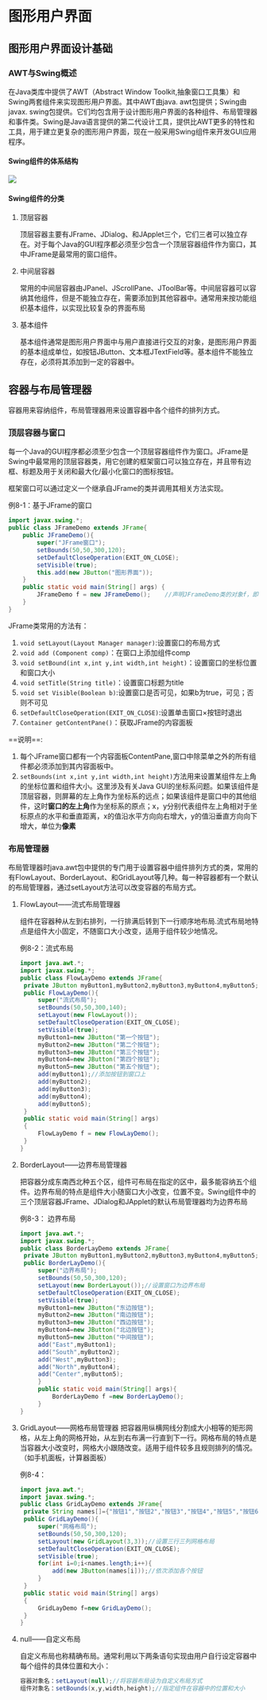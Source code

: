 # 图形用户界面

## 图形用户界面设计基础

### AWT与Swing概述

在Java类库中提供了AWT（Abstract Window Toolkit,抽象窗口工具集）和Swing两套组件来实现图形用户界面。其中AWT由java. awt包提供；Swing由javax. swing包提供。它们均包含用于设计图形用户界面的各种组件、布局管理器和事件类。Swing是Java语言提供的第二代设计工具，提供比AWT更多的特性和工具，用于建立更复杂的图形用户界面，现在一般采用Swing组件来开发GUI应用程序。

#### Swing组件的体系结构

![](D:\桌面\Java\Java\第八章——图形用户界面\Swing组件的体系结构.jpg)

#### Swing组件的分类

1. 顶层容器

   顶层容器主要有JFrame、JDialog、和JApplet三个，它们三者可以独立存在。对于每个Java的GUI程序都必须至少包含一个顶层容器组件作为窗口，其中JFrame是最常用的窗口组件。

2. 中间层容器

   常用的中间层容器由JPanel、JScrollPane、JToolBar等。中间层容器可以容纳其他组件，但是不能独立存在，需要添加到其他容器中。通常用来按功能组织基本组件，以实现比较复杂的界面布局

3. 基本组件

   基本组件通常是图形用户界面中与用户直接进行交互的对象，是图形用户界面的基本组成单位，如按钮JButton、文本框JTextField等。基本组件不能独立存在，必须将其添加到一定的容器中。


## 容器与布局管理器

容器用来容纳组件，布局管理器用来设置容器中各个组件的排列方式。

### 顶层容器与窗口

每一个Java的GUI程序都必须至少包含一个顶层容器组件作为窗口。JFrame是Swing中最常用的顶层容器类，用它创建的框架窗口可以独立存在，并且带有边框、标题及用于关闭和最大化/最小化窗口的图标按钮。

框架窗口可以通过定义一个继承自JFrame的类并调用其相关方法实现。

例8-1：基于JFrame的窗口

```java
import javax.swing.*;
public class JFrameDemo extends JFrame{
    public JFrameDemo(){
        super("JFrame窗口");
        setBounds(50,50,300,120);
        setDefaultCloseOperation(EXIT_ON_CLOSE);
        setVisible(true);
        this.add(new JButton("图形界面"));
    }
    public static void main(String[] args) {
        JFrameDemo f = new JFrameDemo();    //声明JFrameDemo类的对象f，即框架窗口
    }
}
```

JFrame类常用的方法有：

1. `void setLayout(Layout Manager manager)`:设置窗口的布局方式
2. `void add (Component comp)`：在窗口上添加组件comp
3. `void setBound(int x,int y,int width,int height)`：设置窗口的坐标位置和窗口大小
4. `void setTitle(String title)`：设置窗口标题为title
5. `void set Visible(Boolean b)`:设置窗口是否可见，如果b为true，可见；否则不可见
6. `setDefaultCloseOperation(EXIT_ON_CLOSE)`:设置单击窗口×按钮时退出
7. `Container getContentPane()`：获取JFrame的内容面板

==说明==:

1. 每个JFrame窗口都有一个内容面板ContentPane,窗口中除菜单之外的所有组件都必须添加到其内容面板中。
2. `setBounds(int x,int y,int width,int height)`方法用来设置某组件左上角的坐标位置和组件大小。这里涉及有关Java GUI的坐标系问题。如果该组件是顶层容器，则屏幕的左上角作为坐标系的远点；如果该组件是窗口中的其他组件，这时**窗口的左上角**作为坐标系的原点；x，y分别代表组件左上角相对于坐标原点的水平和垂直距离，x的值沿水平方向向右增大，y的值沿垂直方向向下增大，单位为**像素**

### 布局管理器

布局管理器时java.awt包中提供的专门用于设置容器中组件排列方式的类，常用的有FlowLayout、BorderLayout、和GridLayout等几种。每一种容器都有一个默认的布局管理器，通过setLayout方法可以改变容器的布局方式。

1. FlowLayout——流式布局管理器

   组件在容器种从左到右排列，一行排满后转到下一行顺序地布局.流式布局地特点是组件大小固定，不随窗口大小改变，适用于组件较少地情况。

   例8-2：流式布局

   ```java
   import java.awt.*;
   import javax.swing.*;
   public class FlowLayDemo extends JFrame{
   	private JButton myButton1,myButton2,myButton3,myButton4,myButton5;
   	public FlowLayDemo(){
   		super("流式布局");
   		setBounds(50,50,300,140);
   		setLayout(new FlowLayout());
   		setDefaultCloseOperation(EXIT_ON_CLOSE);
   		setVisible(true);
   		myButton1=new JButton("第一个按钮");
   		myButton2=new JButton("第二个按钮");
   		myButton3=new JButton("第三个按钮");
   		myButton4=new JButton("第四个按钮");
   		myButton5=new JButton("第五个按钮");
   		add(myButton1);//添加按钮到窗口上
   		add(myButton2);
   		add(myButton3);
   		add(myButton4);
   		add(myButton5);		
   	}
   	public static void main(String[] args)
   	{
   		FlowLayDemo f = new FlowLayDemo();
   	}
   }
   ```

2. BorderLayout——边界布局管理器

   把容器分成东南西北种五个区，组件可布局在指定的区中，最多能容纳五个组件。边界布局的特点是组件大小随窗口大小改变，位置不变。Swing组件中的三个顶层容器JFrame、JDialog和JApplet的默认布局管理器均为边界布局

   例8-3：  边界布局

   ```java
   import java.awt.*;
   import javax.swing.*;
   public class BorderLayDemo extends JFrame{
   	private JButton myButton1,myButton2,myButton3,myButton4,myButton5;
   	public BorderLayDemo(){
   		super("边界布局");
   		setBounds(50,50,300,120);
   		setLayout(new BorderLayout());//设置窗口为边界布局
   		setDefaultCloseOperation(EXIT_ON_CLOSE);
   		setVisible(true);
   		myButton1=new JButton("东边按钮");
   		myButton2=new JButton("南边按钮");
   		myButton3=new JButton("西边按钮");
   		myButton4=new JButton("北边按钮");
   		myButton5=new JButton("中间按钮"); 
   		add("East",myButton1);
   		add("South",myButton2);
   		add("West",myButton3);
   		add("North",myButton4);
   		add("Center",myButton5);
   		}
   		public static void main(String[] args){
   			BorderLayDemo f =new BorderLayDemo();
   		}	
   }
   ```

3. GridLayout——网格布局管理器
   把容器用纵横网线分割成大小相等的矩形网格，从左上角的网格开始，从左到右布满一行直到下一行。网格布局的特点是当容器大小改变时，网格大小跟随改变。适用于组件较多且规则排列的情况。（如手机面板，计算器面板）
   
   例8-4：
   
   ```java
   import java.awt.*;
   import javax.swing.*;
   public class GridLayDemo extends JFrame{
   	private String names[]={"按钮1","按钮2","按钮3","按钮4","按钮5","按钮6"};
   	public GridLayDemo(){
   		super("网格布局");
   		setBounds(50,50,300,120);
   		setLayout(new GridLayout(3,3));//设置三行三列网格布局
   		setDefaultCloseOperation(EXIT_ON_CLOSE);
   		setVisible(true);
   		for(int i=0;i<names.length;i++){
   			add(new JButton(names[i]));//依次添加各个按钮
   		}
   	}
   	public static void main(String[] args)
   	{
   		GridLayDemo f=new GridLayDemo();
   	}
   }
   ```
   
4. null——自定义布局

   自定义布局也称精确布局。通常利用以下两条语句实现由用户自行设定容器中每个组件的具体位置和大小：

   ```java
   容器对象名：setLayout(null);//将容器布局设为自定义布局方式
   组件对象名：setBounds(x,y,width,height);//指定组件在容器中的位置和大小
   ```

   
















